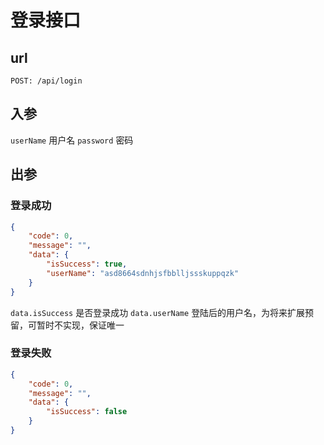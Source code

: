 # 登录接口

## url

```
POST: /api/login
```

## 入参

`userName`  用户名
`password`  密码

## 出参

### 登录成功

```json
{
    "code": 0,
    "message": "",
    "data": {
        "isSuccess": true,
        "userName": "asd8664sdnhjsfbblljssskuppqzk"
    }
}
```

`data.isSuccess` 是否登录成功
`data.userName` 登陆后的用户名，为将来扩展预留，可暂时不实现，保证唯一

### 登录失败

```json
{
    "code": 0,
    "message": "",
    "data": {
        "isSuccess": false
    }
}
```
